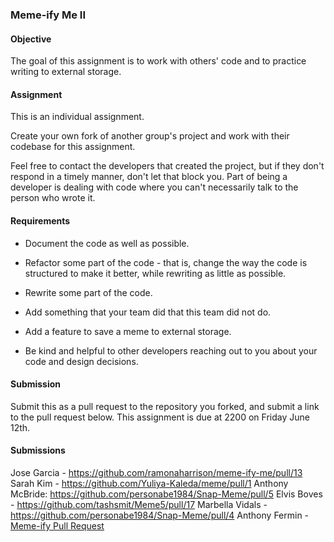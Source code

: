 ### Meme-ify Me II

#### Objective

The goal of this assignment is to work with others' code and to practice writing to external storage.

#### Assignment

This is an individual assignment.

Create your own fork of another group's project and work with their codebase for this assignment.

Feel free to contact the developers that created the project, but if they don't respond in a timely manner,
don't let that block you. Part of being a developer is dealing with code where you can't necessarily talk
to the person who wrote it.

#### Requirements

* Document the code as well as possible.

* Refactor some part of the code - that is, change the way the code is structured to make it better, while
rewriting as little as possible.

* Rewrite some part of the code.

* Add something that your team did that this team did not do.

* Add a feature to save a meme to external storage.

* Be kind and helpful to other developers reaching out to you about your code and design decisions.

#### Submission

Submit this as a pull request to the repository you forked, and submit a link to the pull request below. This assignment is due at 2200 on Friday June 12th.

#### Submissions

Jose Garcia - https://github.com/ramonaharrison/meme-ify-me/pull/13
Sarah Kim - https://github.com/Yuliya-Kaleda/meme/pull/1
Anthony McBride: https://github.com/personabe1984/Snap-Meme/pull/5
Elvis Boves - https://github.com/tashsmit/Meme5/pull/17
Marbella Vidals - https://github.com/personabe1984/Snap-Meme/pull/4
Anthony Fermin - [Meme-ify Pull Request](https://github.com/RosmaryFC/Meme-ify-Me-ARHM/pull/32)
